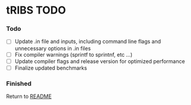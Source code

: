 # tRIBS TODO

### Todo
- [ ] Update .in file and inputs, including command line flags and unnecessary options in .in files
- [ ] Fix compiler warnings (sprintf to sprintnf, etc ...)
- [ ] Update compiler flags and release version for optimized performance
- [ ] Finalize updated benchmarks 

### Finished



Return to [README](../README.md)